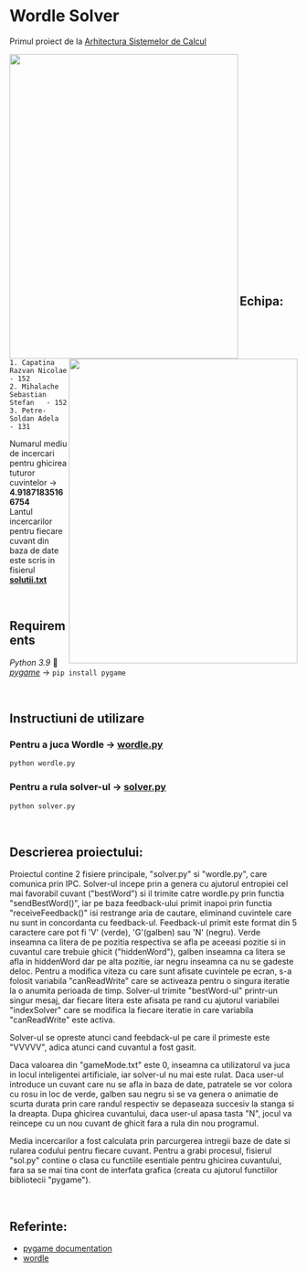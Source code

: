 # Wordle Solver 
Primul proiect de la [Arhitectura Sistemelor de Calcul](https://cs.unibuc.ro/~crusu/asc/index.html)

<p>
  <img align = "left" width="400" height="533" src="https://github.com/sebimih13/Wordle-Solver/blob/main/gifs/player%20input.gif">
  <img align = "right" width="400" height="533" src="https://github.com/sebimih13/Wordle-Solver/blob/main/gifs/solver%20input.gif">
</p>

<br /> <br /> <br /> <br /> <br /> <br /> <br /> <br /> <br /> <br /> <br /> <br /> <br /> <br /> <br /> <br /> <br /> <br /> <br /> <br /> <br /> <br /> <br />


## Echipa:

    1. Capatina Razvan Nicolae      - 152
    2. Mihalache Sebastian Stefan   - 152
    3. Petre-Soldan Adela           - 131

Numarul mediu de incercari pentru ghicirea tuturor cuvintelor  &rarr;  __4.91871835166754__  
Lantul incercarilor pentru fiecare cuvant din baza de date este scris in fisierul [__solutii.txt__](https://github.com/sebimih13/Wordle-Solver/blob/main/Statistica/solutii.txt)

<br />


## Requirements
_Python 3.9_ 🐍   
[_pygame_](https://www.pygame.org/wiki/GettingStarted)    &rarr;   `pip install pygame`

<br />


## Instructiuni de utilizare

### Pentru a juca Wordle &rarr; [wordle.py](https://github.com/sebimih13/Wordle-Solver/blob/main/Wordle/wordle.py)
```python
python wordle.py
```

### Pentru a rula solver-ul &rarr; [solver.py](https://github.com/sebimih13/Wordle-Solver/blob/main/Solver/solver.py)
```python
python solver.py
```

<br />


## Descrierea proiectului:

Proiectul contine 2 fisiere principale, "solver.py" si "wordle.py", care comunica prin IPC.
Solver-ul incepe prin a genera cu ajutorul entropiei cel mai favorabil cuvant ("bestWord") si il trimite catre wordle.py prin functia
"sendBestWord()", iar pe baza feedback-ului primit inapoi prin functia "receiveFeedback()" isi restrange aria de cautare, eliminand
cuvintele care nu sunt in concordanta cu feedback-ul.
Feedback-ul primit este format din 5 caractere care pot fi 'V' (verde), 'G'(galben) sau 'N' (negru). Verde inseamna ca litera de pe pozitia
respectiva se afla
pe aceeasi pozitie si in cuvantul care trebuie ghicit ("hiddenWord"), galben inseamna ca litera se afla in hiddenWord dar pe alta pozitie, iar negru
inseamna ca nu se gadeste deloc.
Pentru a modifica viteza cu care sunt afisate cuvintele pe ecran, s-a folosit variabila "canReadWrite" care se activeaza pentru o singura iteratie
la o anumita perioada de timp. 
Solver-ul trimite "bestWord-ul" printr-un singur mesaj, dar fiecare litera este afisata pe rand cu ajutorul variabilei "indexSolver" care se modifica
la fiecare iteratie in care variabila "canReadWrite" este activa.

Solver-ul se opreste atunci cand feebdack-ul pe care il primeste este "VVVVV", adica atunci cand cuvantul a fost gasit.

Daca valoarea din "gameMode.txt" este 0, inseamna ca utilizatorul va juca in locul inteligentei artificiale, iar solver-ul nu mai este rulat.
Daca user-ul introduce un cuvant care nu se afla in baza de date, patratele se vor colora cu rosu in loc de verde, galben sau negru
si se va genera o animatie de scurta durata prin care randul respectiv se depaseaza succesiv la stanga si la dreapta. 
Dupa ghicirea cuvantului, daca user-ul apasa tasta "N", jocul va reincepe cu un nou cuvant de ghicit fara a rula din nou programul.

Media incercarilor a fost calculata prin parcurgerea intregii baze de date si rularea codului pentru fiecare cuvant. 
Pentru a grabi procesul, fisierul "sol.py" contine o clasa cu functiile esentiale pentru ghicirea cuvantului, fara sa se
mai tina cont de interfata grafica (creata cu ajutorul functiilor bibliotecii "pygame").


<br />


## Referinte:
- [pygame documentation](https://www.pygame.org/docs/)
- [wordle](https://www.youtube.com/watch?v=v68zYyaEmEA&ab_channel=3Blue1Brown)


